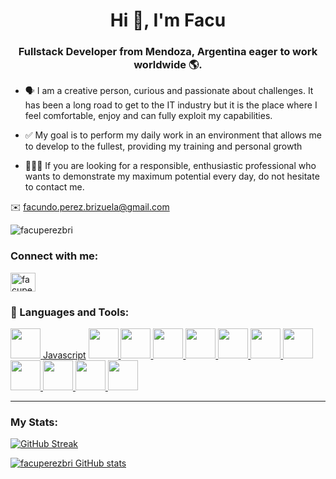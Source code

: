 

<h1 align="center">Hi 👋, I'm Facu</h1>
<h3 align="center">Fullstack Developer from Mendoza, Argentina eager to work worldwide 🌎.</h3>

- 🗣 I am a creative person, curious and passionate about challenges. It has been a long road to get to the IT industry but it is the place where I feel comfortable, enjoy and can fully exploit my capabilities.

- ✅ My goal is to perform my daily work in an environment that allows me to develop to the fullest, providing my training and personal growth

- 🧑🏽‍💻 If you are looking for a responsible, enthusiastic professional who wants to demonstrate my maximum potential every day, do not hesitate to contact me.

✉️ facundo.perez.brizuela@gmail.com

<p align="left"> <img src="https://komarev.com/ghpvc/?username=facuperezbri&label=Profile%20views&color=0e75b6&style=flat" alt="facuperezbri" /> </p>

<h3 align="left">Connect with me:</h3>
<p align="left">
<a href="https://linkedin.com/in/facuperezbri" target="blank"><img align="center" src="https://raw.githubusercontent.com/rahuldkjain/github-profile-readme-generator/master/src/images/icons/Social/linked-in-alt.svg" alt="facuperezbri" height="30" width="40" /></a>
</p>

<div align="left">
<h3>🚀 Languages and Tools:</h3>
<p align="left"> 
    <a href="https://developer.mozilla.org/en-US/docs/Web/JavaScript" target="_blank"> <img src="https://img.icons8.com/color/48/000000/javascript.png" width="48" height="48"/> Javascript</a> 
    <a href="https://www.w3schools.com/html/" target="_blank"> <img src="https://img.icons8.com/color/48/000000/html-5.png" width="48" height="48"/> </a> 
    <a href="https://www.w3schools.com/css/" target="_blank"> <img src="https://img.icons8.com/color/48/000000/css3.png" width="48" height="48"/> </a> 
    <a href="https://getbootstrap.com" target="_blank"> <img src="https://img.icons8.com/color/48/000000/bootstrap.png" width="48" height="48"/> </a> 
    <a href="https://nodejs.org" target="_blank"> <img src="https://i.imgur.com/XX8lvL7.png" width="48" height="48"/> </a>   
    <a href="https://git-scm.com/" target="_blank"> <img src="https://img.icons8.com/color/48/000000/git.png" width="48" height="48"/> </a> 
    <a href="https://es.reactjs.org" target="_blank"> <img src="https://img.icons8.com/color/452/react-native.png" width="48" height="48"/> </a> 
    <a href="https://es.redux.js.org" target="_blank"> <img src="https://img.icons8.com/color/48/000000/redux.png" width="48" height="48"/> </a> 
    <a href="https://angular.io/start" target="_blank"> <img src="https://img.icons8.com/color/344/angularjs.png" width="48" height="48"/> </a> 
    <a href="https://www.postgresql.org" target="_blank"> <img src="https://img.icons8.com/color/344/postgreesql.png" width="48" height="48"/> </a> 
    <a href="https://webpack.js.org" target="_blank"> <img src="https://img.icons8.com/color/344/webpack.png" width="48" height="48"/> </a> 
    <a href="https://www.mysql.com" target="_blank"> <img src="https://img.icons8.com/color/344/mysql-logo.png" width="48" height="48"/> </a> 
</p>
</div>

---

### My Stats:

[![GitHub Streak](https://github-readme-streak-stats.herokuapp.com?user=facuperezbri&theme=highcontrast)](https://git.io/streak-stats)

[![facuperezbri GitHub stats](https://github-readme-stats.vercel.app/api?username=facuperezbri&theme=highcontrast)](https://github.com/anuraghazra/github-readme-stats)

